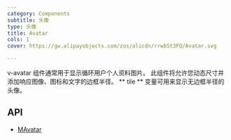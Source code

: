 ```yaml
---
category: Components
subtitle: 头像
type: 头像
title: Avatar
cols: 1
cover: https://gw.alipayobjects.com/zos/alicdn/rrwbSt3FQ/Avatar.svg

---
```


v-avatar 组件通常用于显示循环用户个人资料图片。 此组件将允许您动态尺寸并添加响应图像、图标和文字的边框半径。 ** tile ** 变量可用来显示无边框半径的头像。

## API

- [MAvatar](/docs/api/MAvatar)

